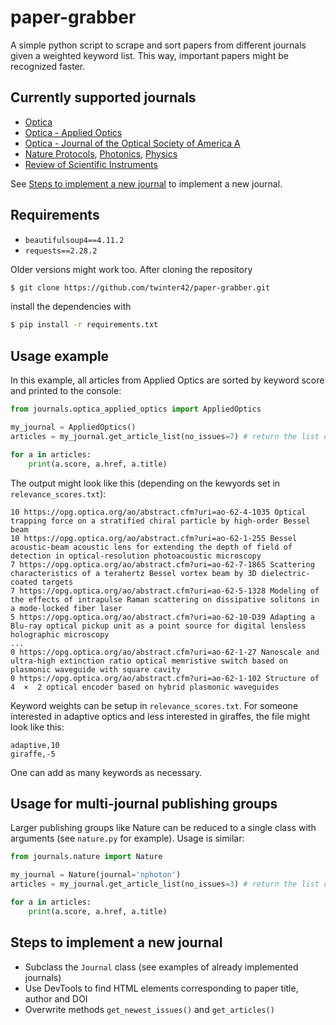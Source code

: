 # paper-grabber

A simple python script to scrape and sort papers from different journals given a weighted keyword list. This way, important papers might be recognized faster.

## Currently supported journals
- [Optica](https://opg.optica.org/optica/home.cfm)
- [Optica - Applied Optics](https://opg.optica.org/ao/home.cfm)
- [Optica - Journal of the Optical Society of America A](https://opg.optica.org/josaa/home.cfm)
- [Nature Protocols](https://www.nature.com/nprot/), [Photonics](https://www.nature.com/nphoton/), [Physics](https://www.nature.com/nphys/)
- [Review of Scientific Instruments](https://aip.scitation.org/journal/rsi)

See [Steps to implement a new journal](#steps-to-implement-a-new-journal) to implement a new journal.

## Requirements
- `beautifulsoup4==4.11.2`
- `requests==2.28.2`

Older versions might work too. After cloning the repository
```bash
$ git clone https://github.com/twinter42/paper-grabber.git
```
install the dependencies with 
```bash
$ pip install -r requirements.txt
```


## Usage example
In this example, all articles from Applied Optics are sorted by keyword score and printed to the console:
```python
from journals.optica_applied_optics import AppliedOptics

my_journal = AppliedOptics()
articles = my_journal.get_article_list(no_issues=7) # return the list of articles sorted by keyword score

for a in articles:
    print(a.score, a.href, a.title)
```
The output might look like this (depending on the kewyords set in `relevance_scores.txt`):
```
10 https://opg.optica.org/ao/abstract.cfm?uri=ao-62-4-1035 Optical trapping force on a stratified chiral particle by high-order Bessel beam
10 https://opg.optica.org/ao/abstract.cfm?uri=ao-62-1-255 Bessel acoustic-beam acoustic lens for extending the depth of field of detection in optical-resolution photoacoustic microscopy
7 https://opg.optica.org/ao/abstract.cfm?uri=ao-62-7-1865 Scattering characteristics of a terahertz Bessel vortex beam by 3D dielectric-coated targets
7 https://opg.optica.org/ao/abstract.cfm?uri=ao-62-5-1328 Modeling of the effects of intrapulse Raman scattering on dissipative solitons in a mode-locked fiber laser
5 https://opg.optica.org/ao/abstract.cfm?uri=ao-62-10-D39 Adapting a Blu-ray optical pickup unit as a point source for digital lensless holographic microscopy
...
0 https://opg.optica.org/ao/abstract.cfm?uri=ao-62-1-27 Nanoscale and ultra-high extinction ratio optical memristive switch based on plasmonic waveguide with square cavity
0 https://opg.optica.org/ao/abstract.cfm?uri=ao-62-1-102 Structure of 4  ×  2 optical encoder based on hybrid plasmonic waveguides
```

Keyword weights can be setup in `relevance_scores.txt`. For someone interested in adaptive optics and less interested in giraffes, the file might look like this:
```csv
adaptive,10
giraffe,-5
```
One can add as many keywords as necessary.

## Usage for multi-journal publishing groups
Larger publishing groups like Nature can be reduced to a single class with arguments (see `nature.py` for example). Usage is similar:
```python
from journals.nature import Nature

my_journal = Nature(journal='nphoton')
articles = my_journal.get_article_list(no_issues=3) # return the list of articles sorted by keyword score

for a in articles:
    print(a.score, a.href, a.title)
```

## Steps to implement a new journal
- Subclass the `Journal` class (see examples of already implemented journals)
- Use DevTools to find HTML elements corresponding to paper title, author and DOI
- Overwrite methods `get_newest_issues()` and `get_articles()`
